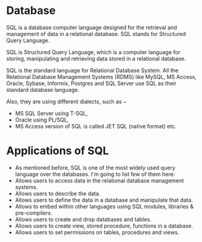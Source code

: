 # Database
SQL is a database computer language designed for the retrieval and management of data in a relational database. SQL stands for Structured Query Language.

SQL is Structured Query Language, which is a computer language for storing, manipulating and retrieving data stored in a relational database.

SQL is the standard language for Relational Database System. All the Relational Database Management Systems (RDMS) like MySQL, MS Access, Oracle, Sybase, Informix, Postgres and SQL Server use SQL as their standard database language.

Also, they are using different dialects, such as −

- MS SQL Server using T-SQL,
- Oracle using PL/SQL,
- MS Access version of SQL is called JET SQL (native format) etc.

# Applications of SQL
- As mentioned before, SQL is one of the most widely used query language over the databases. I'm going to list few of them here:
- Allows users to access data in the relational database management systems.
- Allows users to describe the data.
- Allows users to define the data in a database and manipulate that data.
- Allows to embed within other languages using SQL modules, libraries & pre-compilers.
- Allows users to create and drop databases and tables.
- Allows users to create view, stored procedure, functions in a database.
- Allows users to set permissions on tables, procedures and views.
